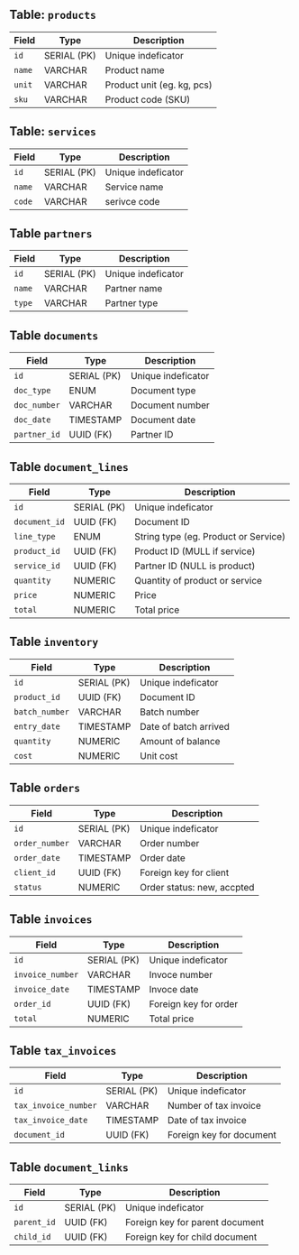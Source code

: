 ## Table: `products`

| Field    | Type        | Description                 |
| -------- | ----------- | --------------------------- |
| `id`     | SERIAL (PK) | Unique indeficator          |
| `name`   | VARCHAR     | Product name                |
| `unit`   | VARCHAR     |  Product unit (eg. kg, pcs) |
| `sku`    | VARCHAR     | Product code (SKU)          |


## Table: `services`

| Field    | Type        | Description        |
| -------- | ----------- | ------------------ |
| `id`     | SERIAL (PK) | Unique indeficator |
| `name`   | VARCHAR     | Service name       |
| `code`   | VARCHAR     | serivce code       |


## Table `partners`

| Field    | Type        | Description         |
| -------- | ----------- | ------------------- |
| `id`     | SERIAL (PK) | Unique indeficator  |
| `name`   | VARCHAR     | Partner name        |
| `type`   | VARCHAR     | Partner type        |

## Table `documents`

| Field        | Type        | Description        |
| ------------ | ----------- | ------------------ |
| `id`         | SERIAL (PK) | Unique indeficator |
| `doc_type`   | ENUM        | Document type      |
| `doc_number` | VARCHAR     | Document number    |
| `doc_date`   | TIMESTAMP   | Document date      |
| `partner_id` | UUID (FK)   | Partner ID         |

## Table `document_lines`

| Field         | Type        | Description                          |
| ------------- | ----------- | ------------------------------------ |
| `id`          | SERIAL (PK) | Unique indeficator                   |
| `document_id` | UUID (FK)   | Document ID                          |
| `line_type`   | ENUM        | String type (eg. Product or Service) |
| `product_id`  | UUID (FK)   | Product ID (MULL if service)         |
| `service_id`  | UUID (FK)   | Partner ID (NULL is product)         |
| `quantity`    | NUMERIC     | Quantity of product or service       |
| `price`       | NUMERIC     | Price                                |
| `total`       | NUMERIC     | Total price                          |

## Table `inventory`

| Field          | Type        | Description           |
| -------------- | ----------- | --------------------- |
| `id`           | SERIAL (PK) | Unique indeficator    |
| `product_id`   | UUID (FK)   | Document ID           |
| `batch_number` | VARCHAR     | Batch number          |
| `entry_date`   | TIMESTAMP   | Date of batch arrived |
| `quantity`     | NUMERIC     | Amount of balance     |
| `cost`         | NUMERIC     | Unit cost             |

## Table `orders`

| Field          | Type        | Description                |
| -------------- | ----------- | -------------------------- |
| `id`           | SERIAL (PK) | Unique indeficator         |
| `order_number` | VARCHAR     | Order number               |
| `order_date`   | TIMESTAMP   | Order date                 |
| `client_id`    | UUID (FK)   | Foreign key for client     |
| `status`       | NUMERIC     | Order status: new, accpted |

## Table `invoices`

| Field            | Type        | Description           |
| ---------------- | ----------- | --------------------- |
| `id`             | SERIAL (PK) | Unique indeficator    |
| `invoice_number` | VARCHAR     | Invoce number         |
| `invoice_date`   | TIMESTAMP   | Invoce date           |
| `order_id`       | UUID (FK)   | Foreign key for order |
| `total`          | NUMERIC     | Total price           |

## Table `tax_invoices`

| Field                | Type        | Description              |
| -------------------- | ----------- | ------------------------ |
| `id`                 | SERIAL (PK) | Unique indeficator       |
| `tax_invoice_number` | VARCHAR     | Number of tax invoice    |
| `tax_invoice_date`   | TIMESTAMP   | Date of tax invoice      |
| `document_id`        | UUID (FK)   | Foreign key for document |

## Table `document_links`

| Field       | Type        | Description                     |
| ----------- | ----------- | ------------------------------- |
| `id`        | SERIAL (PK) | Unique indeficator              |
| `parent_id` | UUID (FK)   | Foreign key for parent document |
| `child_id`  | UUID (FK)   | Foreign key for child document  |
